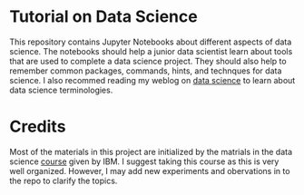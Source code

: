 # Tutorial on Data Science

This repository contains Jupyter Notebooks about different aspects of data science. 
The notebooks should help a junior data scientist learn about tools that are used to complete a data science project. 
They should also help to remember common packages, commands, hints, and technques for data science. 
I also recommed reading my weblog on  [data science](https://mohsen-mesgar.io/blog/datascience/) to learn about data science terminologies. 

# Credits
Most of the materials in this project are initialized by the matrials in the data science [course]() given by IBM. 
I suggest taking this course as this is very well organized. 
However, I may add new experiments and obervations in to the repo to clarify the topics. 




